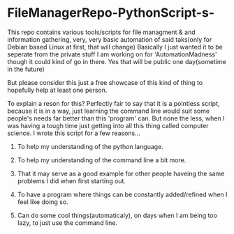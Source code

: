 # FileManagerRepo-PythonScript-s-
This repo contains various tools/scripts for file managment & and information gathering, very, very basic automation of said taks(only for Debian based Linux at first, that will change) Basically I just wanted it to be seperate from the private stuff I am working on for 'AutomationMadness' though it could kind of go in there. Yes that will be public one day(sometime in the future)

But please consider this just a free showcase of this kind of thing to hopefully help at least one person.


To explain a reson for this? Perfectly fair to say that it is a pointless script, because it is in a way, just learning the command line would suit some people's needs far better than this 'program' can. But none the less, when I was having a tough time just getting into all this thing called computer science. I wrote this script for a few reasons...

1) To help my understanding of the python language.

2) To help my understanding of the command line a bit more.

3) That it may serve as a good example for other people haveing the same problems I did when first starting out.

4) To have a program where things can be constantly added/refined when I feel like doing so.

5) Can do some cool things(automaticaly), on days when I am being too lazy, to just use the command line. 
